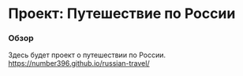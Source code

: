 # Проект: Путешествие по России

### Обзор

Здесь будет проект о путешествии по России.
https://number396.github.io/russian-travel/
